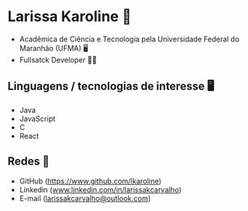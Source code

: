 # Larissa Karoline 👋 

* Acadêmica de Ciência e Tecnologia pela Universidade Federal do Maranhão (UFMA) 🖥️
* Fullsatck Developer 👩‍💻

## Linguagens / tecnologias de interesse 🖥️

* Java
* JavaScript
* C
* React

## Redes 👩‍

* GitHub (https://www.github.com/lkaroline)
* Linkedin (www.linkedin.com/in/larissakcarvalho)
* E-mail (larissakcarvalho@outlook.com)


<!---
lkarolinec/lkarolinec is a ✨ special ✨ repository because its `README.md` (this file) appears on your GitHub profile.
You can click the Preview link to take a look at your changes.
--->
